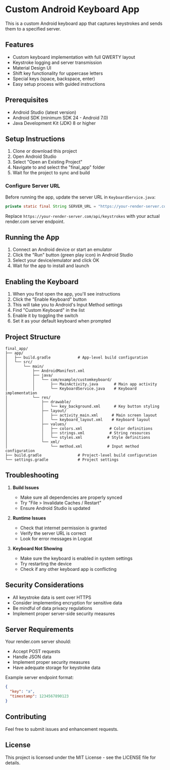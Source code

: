 # Custom Android Keyboard App

This is a custom Android keyboard app that captures keystrokes and sends them to a specified server.

## Features

- Custom keyboard implementation with full QWERTY layout
- Keystroke logging and server transmission
- Material Design UI
- Shift key functionality for uppercase letters
- Special keys (space, backspace, enter)
- Easy setup process with guided instructions

## Prerequisites

- Android Studio (latest version)
- Android SDK (minimum SDK 24 - Android 7.0)
- Java Development Kit (JDK) 8 or higher

## Setup Instructions

1. Clone or download this project
2. Open Android Studio
3. Select "Open an Existing Project"
4. Navigate to and select the "final_app" folder
5. Wait for the project to sync and build

### Configure Server URL

Before running the app, update the server URL in `KeyboardService.java`:

```java
private static final String SERVER_URL = "https://your-render-server.com/api/keystrokes";
```

Replace `https://your-render-server.com/api/keystrokes` with your actual render.com server endpoint.

## Running the App

1. Connect an Android device or start an emulator
2. Click the "Run" button (green play icon) in Android Studio
3. Select your device/emulator and click OK
4. Wait for the app to install and launch

## Enabling the Keyboard

1. When you first open the app, you'll see instructions
2. Click the "Enable Keyboard" button
3. This will take you to Android's Input Method settings
4. Find "Custom Keyboard" in the list
5. Enable it by toggling the switch
6. Set it as your default keyboard when prompted

## Project Structure

```
final_app/
├── app/
│   ├── build.gradle            # App-level build configuration
│   └── src/
│       └── main/
│           ├── AndroidManifest.xml
│           ├── java/
│           │   └── com/example/customkeyboard/
│           │       ├── MainActivity.java       # Main app activity
│           │       └── KeyboardService.java    # Keyboard implementation
│           └── res/
│               ├── drawable/
│               │   └── key_background.xml      # Key button styling
│               ├── layout/
│               │   ├── activity_main.xml      # Main screen layout
│               │   └── keyboard_layout.xml    # Keyboard layout
│               ├── values/
│               │   ├── colors.xml            # Color definitions
│               │   ├── strings.xml           # String resources
│               │   └── styles.xml           # Style definitions
│               └── xml/
│                   └── method.xml           # Input method configuration
├── build.gradle                # Project-level build configuration
└── settings.gradle             # Project settings
```

## Troubleshooting

1. **Build Issues**
   - Make sure all dependencies are properly synced
   - Try "File > Invalidate Caches / Restart"
   - Ensure Android Studio is updated

2. **Runtime Issues**
   - Check that internet permission is granted
   - Verify the server URL is correct
   - Look for error messages in Logcat

3. **Keyboard Not Showing**
   - Make sure the keyboard is enabled in system settings
   - Try restarting the device
   - Check if any other keyboard app is conflicting

## Security Considerations

- All keystroke data is sent over HTTPS
- Consider implementing encryption for sensitive data
- Be mindful of data privacy regulations
- Implement proper server-side security measures

## Server Requirements

Your render.com server should:
- Accept POST requests
- Handle JSON data
- Implement proper security measures
- Have adequate storage for keystroke data

Example server endpoint format:
```json
{
  "key": "a",
  "timestamp": 1234567890123
}
```

## Contributing

Feel free to submit issues and enhancement requests.

## License

This project is licensed under the MIT License - see the LICENSE file for details.
